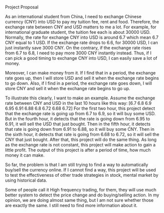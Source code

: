 Project Proposal

As an international student from China, I need to exchange Chinese currency (CNY) into USD to pay my tuition fee, rent and food. Therefore, the exchange rate between CNY and USD matters to me a lot. For example, for international graduate student, the tuition fee each is about 30000 USD. Normally, the rate for exchange CNY into USD is around 6.7 which mean 6.7 CNY equal to 1 USD. If the exchange rate drops to 6.6, for 30000 USD, I can just instantly save 3000 CNY. On the contrary, if the exchange rate rises from 6.7 to 6.8, I need to pay more 3000 CNY instantly instead. Thus, if I can pick a good timing to exchange CNY into USD, I can easily save a lot of money.

Moreover, I can make money from it. If I find that in a period, the exchange rate goes up, then I will store USD and sell it when the exchange rate begins to go down. Also, if I find in a period, the exchange rate goes down, I will store CNY and sell it when the exchange rate begins to go up.

To illustrate this clearly, I want to make an example. Assume the exchange rate between CNY and USD in the last 10 hours like this way:
[6.7 6.8 6.9 6.95 6.91 6.88 6.8 6.72 6.68 6.72] For the first two hour, this project detect that the exchange rate is going up from 6.7 to 6.9, so it will buy some USD. But in the fourth hour, it detects that the rate is going down from 6.95 to 6.91, it will sell the USD that just bought. Then in the fifth hour, it detects that rate is going down from 6.91 to 6.88, so it will buy some CNY. Then in the sixth hour, it detects that rate is going from 6.68 to 6.72, so it will sell the CNY that just bought. After that, this project will do the same thing. As long as the exchange rate is not constant, this project will make action to gain a little profit. The output of this project is after a period of time, how much money it can make.

So far, the problem is that I am still trying to find a way to automatically buy/sell the currency online. If I cannot find a way, this project will be used to test the effectiveness of other trade strategies in stock, mental market by using historical data.

Some of people call it High frequency trading, for them, they will use much better system to detect the price change and do buying/selling action. In my opinion, we are doing almost same thing, but I am not sure whether those are exactly the same. I still need to find more information about it.

